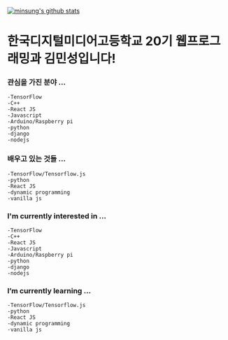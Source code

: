 
[![minsung's github stats](https://github-readme-stats.vercel.app/api?username=minsung521)](https://github.com/minsung521)
# 한국디지털미디어고등학교 20기 웹프로그래밍과 김민성입니다!

### 관심을 가진 분야 ...

    -TensorFlow
    -C++
    -React JS
    -Javascript
    -Arduino/Raspberry pi
    -python
    -django
    -nodejs

### 배우고 있는 것들 ...

    -TensorFlow/Tensorflow.js
    -python
    -React JS
    -dynamic programming
    -vanilla js

### I'm currently interested in ...

    -TensorFlow
    -C++
    -React JS
    -Javascript
    -Arduino/Raspberry pi
    -python
    -django
    -nodejs

### I’m currently learning ...

    -TensorFlow/Tensorflow.js
    -python
    -React JS
    -dynamic programming
    -vanilla js

<!--
**minsung-dev/minsung-dev** is a ✨ _special_ ✨ repository because its `README.md` (this file) appears on your GitHub profile.

Here are some ideas to get you started:

- 🔭 I’m currently working on ...
- 🌱 I’m currently learning ...
- 👯 I’m looking to collaborate on ...
- 🤔 I’m looking for help with ...
- 💬 Ask me about ...
- 📫 How to reach me: ...
- 😄 Pronouns: ...
- ⚡ Fun fact: ...
-->
